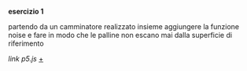 **esercizio 1**

partendo da un camminatore realizzato insieme aggiungere la funzione noise e fare in modo che le palline non escano mai dalla superficie di riferimento

_link p5.js_ [+](https://editor.p5js.org/peterbaru/sketches/yn5w4aBmm)
